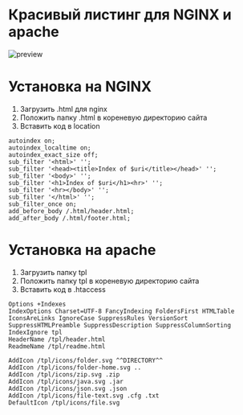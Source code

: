 # Красивый листинг для NGINX и apache

![preview](http://img.sho20.ru/listing.png) 

# Установка на NGINX

1. Загрузить .html для nginx 
2. Положить папку .html в кореневую директорию сайта
2. Вставить код в location
```
autoindex on;
autoindex_localtime on;
autoindex_exact_size off;
sub_filter '<html>' '';
sub_filter '<head><title>Index of $uri</title></head>' '';
sub_filter '<body>' '';
sub_filter '<h1>Index of $uri</h1><hr>' '';
sub_filter '<hr></body>' '';
sub_filter '</html>' '';
sub_filter_once on;
add_before_body /.html/header.html;
add_after_body /.html/footer.html;
```

# Установка на apache
1. Загрузить папку tpl
2. Положить папку tpl в кореневую директорию сайта
3. Вставить код в .htaccess
```
Options +Indexes
IndexOptions Charset=UTF-8 FancyIndexing FoldersFirst HTMLTable IconsAreLinks IgnoreCase SuppressRules VersionSort SuppressHTMLPreamble SuppressDescription SuppressColumnSorting
IndexIgnore tpl
HeaderName /tpl/header.html
ReadmeName /tpl/readme.html

AddIcon /tpl/icons/folder.svg ^^DIRECTORY^^
AddIcon /tpl/icons/folder-home.svg ..
AddIcon /tpl/icons/zip.svg .zip
AddIcon /tpl/icons/java.svg .jar
AddIcon /tpl/icons/json.svg .json
AddIcon /tpl/icons/file-text.svg .cfg .txt
DefaultIcon /tpl/icons/file.svg
```

